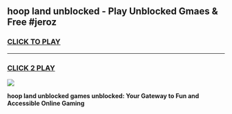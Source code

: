 
## hoop land unblocked - Play Unblocked Gmaes & Free #jeroz
<h3>
<a href="https://news.freeplayer.one?title=hoop_land_unblocked&ref=03M">CLICK TO PLAY</a></h3>
<hr>

<h3>
<a href="https://news.freeplayer.one?title=hoop_land_unblocked&ref=03M">CLICK 2 PLAY</a>
  
</h3>

<a href="https://news.freeplayer.one?title=hoop_land_unblocked&ref=03M"><img src="https://clearcache.store/games.png"></a>


**hoop land unblocked games unblocked: Your Gateway to Fun and Accessible Online Gaming**
